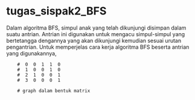 # tugas_sispak2_BFS
Dalam algoritma BFS, simpul anak yang telah dikunjungi disimpan dalam suatu antrian. Antrian ini digunakan untuk mengacu simpul-simpul yang bertetangga dengannya yang akan dikunjungi kemudian sesuai urutan pengantrian.
Untuk memperjelas cara kerja algoritma BFS beserta antrian yang digunakannya,

        #  0  0  1  1  0
        #  1  0  0  1  0
        #  2  1  0  0  1
        #  3  0  0  0  1

        # graph dalam bentuk matrix
